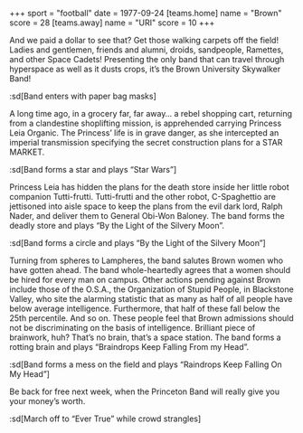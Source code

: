 +++
sport = "football"
date = 1977-09-24
[teams.home]
name = "Brown"
score = 28
[teams.away]
name = "URI"
score = 10
+++

And we paid a dollar to see that? Get those walking carpets off the field! Ladies and gentlemen, friends and alumni, droids, sandpeople, Ramettes, and other Space Cadets! Presenting the only band that can travel through hyperspace as well as it dusts crops, it’s the Brown University Skywalker Band!

:sd[Band enters with paper bag masks]

A long time ago, in a grocery far, far away… a rebel shopping cart, returning from a clandestine shoplifting mission, is apprehended carrying Princess Leia Organic. The Princess’ life is in grave danger, as she intercepted an imperial transmission specifying the secret construction plans for a STAR MARKET.

:sd[Band forms a star and plays “Star Wars”]

Princess Leia has hidden the plans for the death store inside her little robot companion Tutti-frutti. Tutti-frutti and the other robot, C-Spaghettio are jettisoned into aisle space to keep the plans from the evil dark lord, Ralph Nader, and deliver them to General Obi-Won Baloney. The band forms the deadly store and plays “By the Light of the Silvery Moon”.

:sd[Band forms a circle and plays “By the Light of the Silvery Moon”]

Turning from spheres to Lampheres, the band salutes Brown women who have gotten ahead. The band whole-heartedly agrees that a women should be hired for every man on campus. Other actions pending against Brown include those of the O.S.A., the Organization of Stupid People, in Blackstone Valley, who site the alarming statistic that as many as half of all people have below average intelligence. Furthermore, that half of these fall below the 25th percentile. And so on. These people feel that Brown admissions should not be discriminating on the basis of intelligence. Brilliant piece of brainwork, huh? That’s no brain, that’s a space station. The band forms a rotting brain and plays “Braindrops Keep Falling From my Head”.

:sd[Band forms a mess on the field and plays “Raindrops Keep Falling On My Head”]

Be back for free next week, when the Princeton Band will really give you your money’s worth.

:sd[March off to “Ever True” while crowd strangles]
